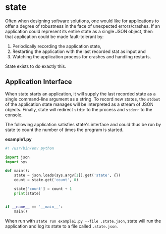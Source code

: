# state

Often when designing software solutions, one would like for applications to
offer a degree of robustness in the face of unexpected errors/crashes.  If
an application could represent its entire state as a single JSON object,
then that application could be made fault-tolerant by:

1. Periodically recording the application state,
2. Restarting the application with the last recorded stat as input and
3. Watching the application process for crashes and handling restarts.

State exists to do exactly this.

## Application Interface

When state starts an application, it will supply the last recorded state
as a single command-line argument as a string.  To record new states,
the `stdout` of the application state manages will be interpreted as a
stream of JSON objects.  Finally, state will redirect `stdin` to the
process and `stderr` to the console.

The following application satisfies state's interface and could thus be
run by state to count the number of times the program is started.

**example1.py**

```py
#! /usr/bin/env python

import json
import sys

def main():
    state = json.loads(sys.argv[1]).get('state', {})
    count = state.get('count', 0)

    state['count'] = count + 1
    print(state)


if __name__ == '__main__':
    main()
```

When run with `state run example1.py --file .state.json`, state will run
the application and log its state to a file called `.state.json`.
